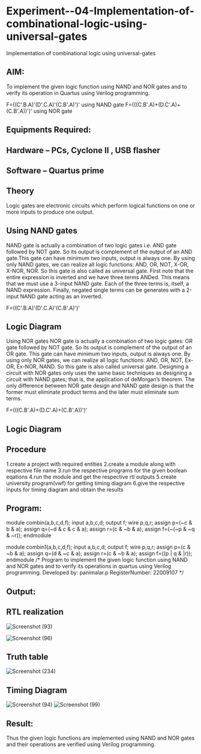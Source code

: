 # Experiment--04-Implementation-of-combinational-logic-using-universal-gates
Implementation of combinational logic using universal-gates
 
## AIM:
To implement the given logic function using NAND and NOR gates and to verify its operation in Quartus using Verilog programming.

F=((C'.B.A)'(D'.C.A)'(C.B'.A)')' using NAND gate
F=(((C.B'.A)+(D.C'.A)+(C.B'.A))')' using NOR gate
## Equipments Required:
## Hardware – PCs, Cyclone II , USB flasher
## Software – Quartus prime


## Theory
Logic gates are electronic circuits which perform logical functions on one or more inputs to produce one output. 

## Using NAND gates
NAND gate is actually a combination of two logic gates i.e. AND gate followed by NOT gate. So its output is complement of the output of an AND gate.This gate can have minimum two inputs, output is always one. By using only NAND gates, we can realize all logic functions: AND, OR, NOT, X-OR, X-NOR, NOR. So this gate is also called as universal gate. First note that the entire expression is inverted and we have three terms ANDed. This means that we must use a 3-input NAND gate. Each of the three terms is, itself, a NAND expression. Finally, negated single terms can be generates with a 2-input NAND gate acting as an inverted.

F=((C'.B.A)'(D'.C.A)'(C.B'.A)')'

## Logic Diagram

Using NOR gates
NOR gate is actually a combination of two logic gates: OR gate followed by NOT gate. So its output is complement of the output of an OR gate. This gate can have minimum two inputs, output is always one. By using only NOR gates, we can realize all logic functions: AND, OR, NOT, Ex-OR, Ex-NOR, NAND. So this gate is also called universal gate. Designing a circuit with NOR gates only uses the same basic techniques as designing a circuit with NAND gates; that is, the application of deMorgan’s theorem. The only difference between NOR gate design and NAND gate design is that the former must eliminate product terms and the later must eliminate sum terms.

F=(((C.B'.A)+(D.C'.A)+(C.B'.A))')'

## Logic Diagram
## Procedure
1.create a project with required entities
2.create a module along with respective file name
3.run the respective programs for the given boolean eqations
4.run the module and get the respective rtl outputs
5.create university program(vwf) for getting timing diagram
6.give the respective inputs for timing diagram and obtain the results
## Program:

module combin(a,b,c,d,f);
input a,b,c,d;
output f;
wire p,q,r;
assign p=(~c & b & a);
assign q=(~d & c & c & a);
assign r=(c & ~b & a);
assign f=(~(~p & ~q & ~r));
endmodule

module combin1(a,b,c,d,f);
input a,b,c,d;
output f;
wire p,q,r;
assign p=(c & ~b & a);
assign q=(d & ~c & a);
assign r=(c & ~b & a);
assign f=((p | q & |r));
endmodule
/*
Program to implement the given logic function using NAND and NOR gates and to verify its operations in quartus using Verilog programming.
Developed by: panimalar.p
RegisterNumber:  22009107
*/
 

## Output:
## RTL realization
![Screenshot (93)](https://user-images.githubusercontent.com/121490826/214060161-2275a4fa-0d73-497c-a839-401b34bfcec7.png)

![Screenshot (96)](https://user-images.githubusercontent.com/121490826/214102245-4030bcce-07a4-4f54-91b7-1c448a3b9dbb.png)


## Truth table

![Screenshot (234)](https://user-images.githubusercontent.com/121490826/215140656-1bc6426b-eb6a-4a28-b109-79965f6fb6b5.png)



## Timing Diagram
![Screenshot (94)](https://user-images.githubusercontent.com/121490826/214071757-cc0d7b71-47bc-4356-a383-99a7969b5d9a.png)
![Screenshot (99)](https://user-images.githubusercontent.com/121490826/214107186-6a1dbf14-a08d-488f-8c54-6df423ab2f59.png)


## Result:
Thus the given logic functions are implemented using NAND and NOR gates and their operations are verified using Verilog programming.
